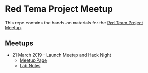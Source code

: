 # Red Tema Project Meetup

This repo contains the hands-on materials for the [Red Team Project Meetup](https://meetup.com/redteamproject).

## Meetups

* 21 March 2019 - Launch Meetup and Hack Night
  * [Meetup Page](https://www.meetup.com/redteamproject/events/259624820/)
  * [Lab Notes](20190321/README.md)
